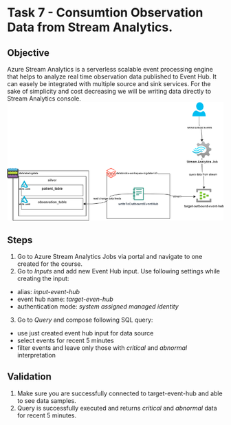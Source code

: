 

  
# Task 7 - Consumtion Observation Data from Stream Analytics.
## Objective 
Azure Stream Analytics is a serverless scalable event processing engine that helps to analyze real time observation data published to Event Hub. It can easely be integrated with multiple source and sink services. For the sake of simplicity and cost decreasing we will be writing data directly to Stream Analytics console. 
![context](https://raw.githubusercontent.com/stanislav-zhurich/azure-big-data-reference-architecture/main/images/task6-objective.png)

## Steps
1. Go to Azure Stream Analytics Jobs via portal and navigate to one created for the course.
2. Go to *Inputs* and add new Event Hub input. Use following settings while creating the input:
- alias: *input-event-hub*
- event hub name: *target-even-hub*
- authentication mode: *system assigned managed identity*
3. Go to *Query* and compose following SQL query:
- use just created event hub input for data source
- select events for recent 5 minutes
- filter events and leave only those with *critical* and *abnormal* interpretation
## Validation
1. Make sure you are successfully connected to target-event-hub and able to see data samples.
2. Query is successfully executed and returns *critical* and *abnormal* data for recent 5 minutes.

